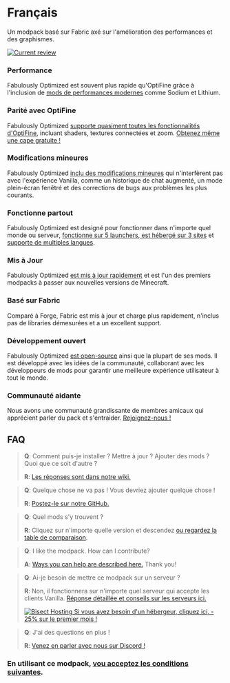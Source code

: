 # Français

Un modpack basé sur Fabric axé sur l'amélioration des performances et des graphismes.

[![Current review](https://img.youtube.com/vi/bb8G9X5Q_4I/hqdefault.jpg)](https://www.youtube.com/watch?v=bb8G9X5Q_4I)

### Performance

Fabulously Optimized est souvent plus rapide qu'OptiFine grâce à l'inclusion de [mods de performances modernes][1] comme Sodium et Lithium.

### Parité avec OptiFine

Fabulously Optimized [supporte quasiment toutes les fonctionnalités d'OptiFine][2], incluant shaders, textures connectées et zoom. [Obtenez même une cape gratuite !][3]

### Modifications mineures

Fabulously Optimized [inclu des modifications mineures][4] qui n'interfèrent pas avec l'expérience Vanilla, comme un historique de chat augmenté, un mode plein-écran fenêtré et des corrections de bugs aux problèmes les plus courants.

### Fonctionne partout

Fabulously Optimized est designé pour fonctionner dans n'importe quel monde ou serveur, [fonctionne sur 5 launchers, est hébergé sur 3 sites][6] et [supporte de multiples langues][7].

### Mis à Jour

Fabulously Optimized [est mis à jour rapidement][5] et est l'un des premiers modpacks à passer aux nouvelles versions de Minecraft.

### Basé sur Fabric

Comparé à Forge, Fabric est mis à jour et charge plus rapidement, n'inclus pas de libraries démesurées et a un excellent support.

### Développement ouvert

Fabulously Optimized [est open-source][8] ainsi que la plupart de ses mods. Il est développé avec les idées de la communauté, collaborant avec les développeurs de mods pour garantir une meilleure expérience utilisateur à tout le monde.

### Communauté aidante

Nous avons une communauté grandissante de membres amicaux qui apprécient parler du pack et s'entraider. [Rejoignez-nous !][10]

## FAQ

> **Q**: Comment puis-je installer ? Mettre à jour ? Ajouter des mods ? Quoi que ce soit d'autre ?
> 
> **R**: [Les réponses sont dans notre wiki.][11]


> **Q**: Quelque chose ne va pas ! Vous devriez ajouter quelque chose !
> 
> **R**: [Postez-le sur notre GitHub.][8]


> **Q**: Quel mods s'y trouvent ?
> 
> **R**: Cliquez sur n'importe quelle version et descendez [ou regardez la table de comparaison][12].


> **Q**: I like the modpack. How can I contribute?
> 
> **A**: [Ways you can help are described here.][16] Thank you!


> **Q**: Ai-je besoin de mettre ce modpack sur un serveur ?
> 
> **R**: Non, il fonctionnera sur n'importe quel serveur qui accepte les clients Vanilla. [Réponse détaillée et conseils sur les serveurs ici.][13]
> 
> [![Bisect Hosting](https://i.ibb.co/gr9mSxW/image.png) Si vous avez besoin d'un hébergeur, cliquez ici, - 25% sur le premier mois !][14]


> **Q**: J'ai des questions en plus !
> 
> **R**: [Venez en parler avec nous sur Discord !][10]

### En utilisant ce modpack, [vou acceptez les conditions suivantes][15].

[1]: https://github.com/Fabulously-Optimized/fabulously-optimized/blob/main/INCLUDED-MODS.md#smooth
[2]: https://fabulously-optimized.gitbook.io/modpack/readme/give-up-optifine
[3]: https://fabulously-optimized.gitbook.io/modpack/readme/free-cape
[4]: https://github.com/Fabulously-Optimized/fabulously-optimized/blob/main/INCLUDED-MODS.md#functional
[5]: https://github.com/Fabulously-Optimized/fabulously-optimized/blob/main/CHANGELOG.md
[6]: https://github.com/Fabulously-Optimized/fabulously-optimized#downloads
[7]: https://fabulously-optimized.gitbook.io/modpack/readme/language-support
[8]: https://github.com/Fabulously-Optimized/fabulously-optimized
[8]: https://github.com/Fabulously-Optimized/fabulously-optimized
[10]: https://discord.gg/yxaXtaQqdB
[10]: https://discord.gg/yxaXtaQqdB
[11]: https://fabulously-optimized.gitbook.io/modpack/
[12]: https://github.com/Fabulously-Optimized/fabulously-optimized/blob/main/INCLUDED-MODS.md
[13]: https://fabulously-optimized.gitbook.io/modpack/readme/server-setup
[14]: https://www.bisecthosting.com/clients/aff.php?aff=2604
[15]: https://github.com/Fabulously-Optimized/fabulously-optimized#disclaimers
[16]: https://github.com/Fabulously-Optimized/fabulously-optimized/blob/main/CONTRIBUTING.md
